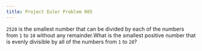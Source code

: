 ```yaml
---
title: Project Euler Problem 005
---
```


`2520` is the smallest number that can be divided by each of the numbers from `1` to `10` without any remainder.What is the smallest positive number that is evenly divisible by all of the numbers from `1` to `20`?
